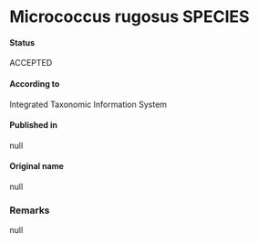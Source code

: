 # Micrococcus rugosus SPECIES

#### Status
ACCEPTED

#### According to
Integrated Taxonomic Information System

#### Published in
null

#### Original name
null

### Remarks
null